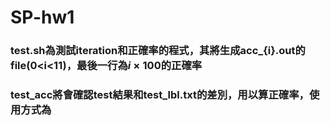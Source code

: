# SP-hw1
### test.sh為測試iteration和正確率的程式，其將生成acc_{i}.out的file(0<i<11)，最後一行為$i\times 100$的正確率

### test_acc將會確認test結果和test_lbl.txt的差別，用以算正確率，使用方式為
